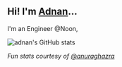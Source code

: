 ## Hi! I'm [Adnan](https://github.com/readme/mohaa24)...
I'm an Engineer @Noon, 


![adnan's GitHub stats](https://github-readme-stats.vercel.app/api?username=mohaa24&count_private=true&show_icons=true&theme=radical)
   
_Fun stats courtesy of [@anuraghazra](anuraghazra/github-readme-stats)_ 
  
<!--
**mohaa24/mohaa24** is a ✨ _special_ ✨ repository because its `README.md` (this file) appears on your GitHub profile.

Here are some ideas to get you started:

- 🔭 I’m currently working on ...
- 🌱 I’m currently learning ...
- 👯 I’m looking to collaborate on ...
- 🤔 I’m looking for help with ...
- 💬 Ask me about ...
- 📫 How to reach me: ...
- 😄 Pronouns: ...
- ⚡ Fun fact: ...
-->
